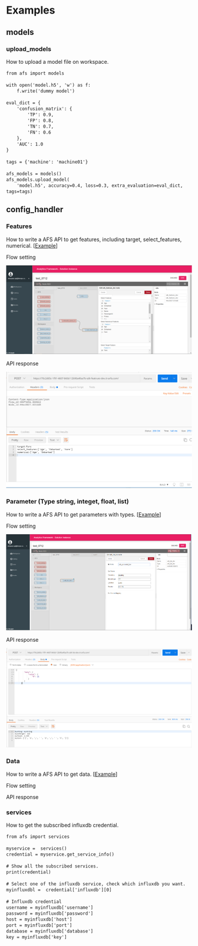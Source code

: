 
# Examples

## models

### upload_models

How to upload a model file on workspace. 

```
from afs import models

with open('model.h5', 'w') as f:
    f.write('dummy model')

eval_dict = {
    'confusion_matrix': {
        'TP': 0.9,
        'FP': 0.8,
        'TN': 0.7,
        'FN': 0.6
    },
    'AUC': 1.0
}

tags = {'machine': 'machine01'}

afs_models = models()
afs_models.upload_model(
    'model.h5', accuracy=0.4, loss=0.3, extra_evaluation=eval_dict, tags=tags)
```


## config_handler

### Features
How to write a AFS API to get features, including target, select_features, numerical. [[Example](https://github.com/benchuang11046/afs/blob/master/docs/jupyter_md/sdk_featrues.md)]

Flow setting

![Flow setting](_static/images/examples/features01.PNG)

API response

![API response](_static/images/examples/features02.PNG)

### Parameter (Type string, integet, float, list)

How to write a AFS API to get parameters with types.  [[Example](https://github.com/benchuang11046/afs/blob/master/docs/jupyter_md/sdk_parameters.md)]

Flow setting

![Flow setting](_static/images/examples/parameter01.PNG)

API response

![API response](_static/images/examples/parameter02.PNG)


### Data

How to write a AFS API to get data.  [[Example]()]

Flow setting


API response



### services

How to get the subscribed influxdb credential. 

```
from afs import services

myservice =  services()
credential = myservice.get_service_info()

# Show all the subscribed services.
print(credential)

# Select one of the influxdb service, check which influxdb you want.  
myinfluxdbl =  credential['influxdb'][0]

# Influxdb credential
username = myinfluxdb['username']
password = myinfluxdb['password']
host = myinfluxdb['host']
port = myinfluxdb['port']
database = myinfluxdb['database']
key = myinfluxdb['key']

```
